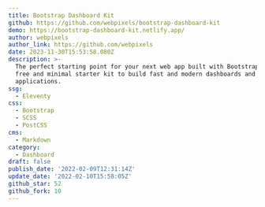 ```yaml
---
title: Bootstrap Dashboard Kit
github: https://github.com/webpixels/bootstrap-dashboard-kit
demo: https://bootstrap-dashboard-kit.netlify.app/
author: webpixels
author_link: https://github.com/webpixels
date: 2023-11-30T15:53:58.080Z
description: >-
  The perfect starting point for your next web app built with Bootstrap 5. A
  free and minimal starter kit to build fast and modern dashboards and
  applications.
ssg:
  - Eleventy
css:
  - Bootstrap
  - SCSS
  - PostCSS
cms:
  - Markdown
category:
  - Dashboard
draft: false
publish_date: '2022-02-09T12:31:14Z'
update_date: '2022-02-10T15:58:05Z'
github_star: 52
github_fork: 10
---
```

